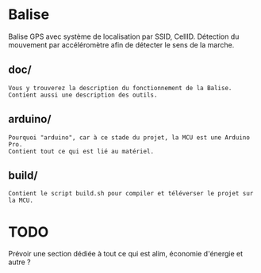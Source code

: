 # Balise
Balise GPS avec système de localisation par SSID, CellID.
Détection du mouvement par accéléromètre afin de détecter le sens de la marche.

doc/
----
	Vous y trouverez la description du fonctionnement de la Balise.
	Contient aussi une description des outils.
arduino/
--------
	Pourquoi "arduino", car à ce stade du projet, la MCU est une Arduino
	Pro.
	Contient tout ce qui est lié au matériel.

build/
------
	Contient le script build.sh pour compiler et téléverser le projet sur la MCU.
TODO
====
Prévoir une section dédiée à tout ce qui est alim, économie d'énergie et autre ?
